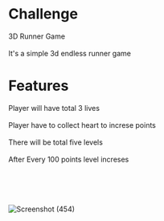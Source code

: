 # Challenge
3D Runner Game
<br></br>
It's a simple 3d endless runner game

# Features
Player will have total 3 lives
<br></br>
Player have to collect heart to increse points
<br></br>
There will be total five levels
<br></br>
After Every 100 points level increses

<br></br>
<br></br>
![Screenshot (454)](https://user-images.githubusercontent.com/65112799/202124160-afeb608c-2b8c-41be-ac19-acc80fc7cfc0.png)
